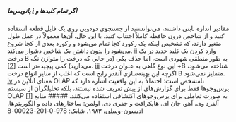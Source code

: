 ##### پانویس‌ها [i](ch03.html#idm140605778351696-marker) اگر تمام کلیدها و
مقادیر اندازه ثابتی داشتند، می‌توانستید از جستجوی دودویی روی یک فایل قطعه استفاده کنید و از شاخص درون حافظه
کاملاً اجتناب کنید. با این حال، آن‌ها معمولاً در عمل طول متغیر دارند، که تشخیص اینکه یک رکورد کجا تمام می‌شود و
رکورد بعدی از کجا شروع می‌شود را بدون داشتن یک شاخص دشوار می‌کند. [ii](ch03.html#idm140605778235856-marker) وارد کردن یک
کلید جدید در یک درخت B به طور منطقی شهودی است، اما حذف یکی (در حالی که درخت را متوازن نگه می‌دارید)
کمی پیچیده‌تر است [[2](ch03.html#Cormen2009uw)]. [iii](ch03.html#idm140605778198240-marker) این نوع گاهی
به عنوان درخت +B شناخته می‌شود، اگرچه این بهینه‌سازی آنقدر رایج است
که اغلب از سایر انواع درخت B متمایز نمی‌شود. [iv](ch03.html#idm140605777918240-marker) معنای آنلاین
در OLAP نامشخص است؛ احتمالاً به این واقعیت اشاره دارد که پرس‌وجوها فقط برای گزارش‌های از پیش تعریف شده نیستند،
بلکه تحلیلگران از سیستم OLAP به صورت تعاملی برای پرس‌وجوهای اکتشافی استفاده می‌کنند. ##### منابع [[1](ch03.html#Aho1983vj-marker)] آلفرد وی. آهو، جان ای. هاپکرافت و جفری دی. اولمن:
ساختارهای داده و الگوریتم‌ها. ادیسون-وسلی، ۱۹۸۳. شابک: 978-0-201-00023-8